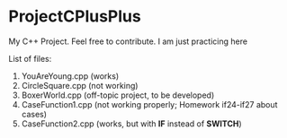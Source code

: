 # ProjectCPlusPlus
 My C++ Project. Feel free to contribute. I am just practicing here

List of files:
 1. YouAreYoung.cpp (works)
 2. CircleSquare.cpp (not working)
 3. BoxerWorld.cpp (off-topic project, to be developed)
 4. CaseFunction1.cpp (not working properly; Homework if24-if27 about cases)
 5. CaseFunction2.cpp (works, but with __IF__ instead of __SWITCH__)
